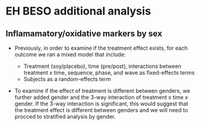 # EH BESO additional analysis

## Inflamamatory/oxidative markers by sex
- Previously, in order to examine if the treatment effect exists, for each outcome we ran a mixed model that include:
  - Treatment (soy/placebo), time (pre/post), interactions between treatment x time, sequence, phase, and wave as fixed-effects terms
  - Subjects as a random-effects term

- To examine if the effect of treatment is different between genders, we further added gender and the 3-way interaction of treatment x time x gender. If the 3-way interaction is significant, this would suggest that the treatment effect is different between genders and we will need to procced to stratified analysis by gender.